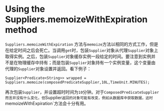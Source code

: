 # Using the Suppliers.memoizeWithExpiration method
`Suppliers.memoizeWithExpiration` 方法与`memoize`方法以相同的方式工作，但是在给定时间之后会死亡。当调用`get`时，包装`Supplier`对象从代理`Supplier`对象上取得实例。之后，包装`Supplier`对象缓存实例一段给定的时间。要注意到实例并不是在物理缓存中持有；而是包装`Supplier`对象持有一个实例变量，这个变量由代理的`Supplier`对象设置并返回。看下例子：
```
Supplier<Predicate<String>> wrapped =
Suppliers.memoize(composedPredicateSupplier,10L,TimeUnit.MINUTES);
```
再次包装`Supplier`，并设置超时时间为`10`分钟。对于`ComposedPredicateSupplier而言并没有什么变化，但`Supplier`返回的对象可能有改变，例如从数据库中获取数据，这时`memoizeWithExpiration`方法会十分有用。

